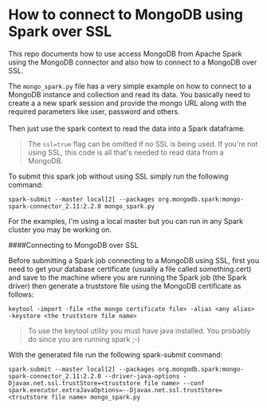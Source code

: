 # How to connect to MongoDB using Spark over SSL
This repo documents how to use access MongoDB from Apache Spark using the MongoDB connector and also how to connect to a MongoDB over SSL.

The `mongo_spark.py` file has a very simple example on how to connect to a MongoDB instance and collection and read its data. You basically need to create a a new spark session and provide the mongo URL along with the required parameters like user, password and others.<BR><BR>
Then just use the spark context to read the data into a Spark dataframe.
>The `ssl=true` flag can be omitted if no SSL is being used. If you're not using SSL, this code is all that's needed to read data from a MongoDB.
  
To submit this spark job without using SSL simply run the following command:
```
spark-submit --master local[2] --packages org.mongodb.spark:mongo-spark-connector_2.11:2.2.0 mongo_spark.py
```
For the examples, I'm using a local master but you can run in any Spark cluster you may be working on.

####Connecting to MongoDB over SSL

Before submitting a Spark job connecting to a MongoDB using SSL, first you need to get your database certificate (usually a file called something.cert) and save to the machine where you are running the Spark job (the Spark driver) then generate a truststore file using the MongoDB certificate as follows:
```
keytool -import -file <the mongo certificate file> -alias <any alias> -keystore <the truststore file name>
```
>To use the keytool utility you must have java installed. You probably do since you are running spark ;-)

With the generated file run the following spark-submit command:
```
spark-submit --master local[2] --packages org.mongodb.spark:mongo-spark-connector_2.11:2.2.0 --driver-java-options -Djavax.net.ssl.trustStore=<truststore file name> --conf spark.executor.extraJavaOptions=--Djavax.net.ssl.trustStore=<trsutstore file name> mongo_spark.py
```


